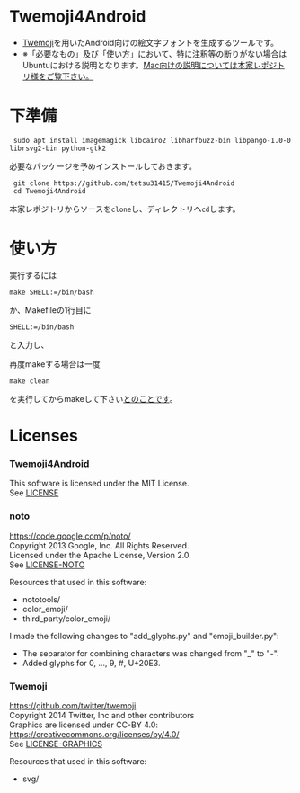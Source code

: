 Twemoji4Android
===============

* [Twemoji](https://github.com/twitter/twemoji)を用いたAndroid向けの絵文字フォントを生成するツールです。
* ※「必要なもの」及び「使い方」において、特に注釈等の断りがない場合はUbuntuにおける説明となります。[Mac向けの説明については本家レポジトリ様をご覧下さい。](https://github.com/tetsu31415/Twemoji4Android)

# 下準備
``` terminal
 sudo apt install imagemagick libcairo2 libharfbuzz-bin libpango-1.0-0 librsvg2-bin python-gtk2
```
必要なパッケージを予めインストールしておきます。

```terminal
 git clone https://github.com/tetsu31415/Twemoji4Android
 cd Twemoji4Android
```
本家レポジトリからソースを```clone```し、ディレクトリへ```cd```します。

# 使い方
実行するには
``` terminal
make SHELL:=/bin/bash 
```
か、Makefileの1行目に
```
SHELL:=/bin/bash
```
と入力し、

再度makeする場合は一度
``` terminal
make clean
```
を実行してからmakeして下さい[とのことです](https://github.com/tetsu31415/Twemoji4Android/issues/2)。

<!-- ここまで加筆。ここから下は加筆しません。 -->

# Licenses
### Twemoji4Android 
This software is licensed under the MIT License.  
See [LICENSE](LICENSE)

### noto
https://code.google.com/p/noto/  
Copyright 2013 Google, Inc. All Rights Reserved.  
Licensed under the Apache License, Version 2.0.  
See [LICENSE-NOTO](LICENSE-NOTO)

Resources that used in this software:
* nototools/
* color\_emoji/
* third\_party/color\_emoji/

I made the following changes to "add\_glyphs.py" and "emoji\_builder.py":
* The separator for combining characters was changed from "_" to "-".  
* Added glyphs for 0, …, 9, \#, U+20E3.  

### Twemoji
https://github.com/twitter/twemoji  
Copyright 2014 Twitter, Inc and other contributors   
Graphics are licensed under CC-BY 4.0: https://creativecommons.org/licenses/by/4.0/  
See [LICENSE-GRAPHICS](LICENSE-GRAPHICS)  

Resources that used in this software:
* svg/
